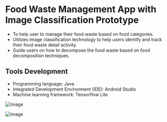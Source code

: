 # Food Waste Management App with Image Classification Prototype

* To help user to manage their food waste based on food categories.
* Utilizes image classification technology to help users identify and track their food waste detail activity.
* Guide users on how to decompose the food waste based on food decomposition techniques.

## Tools Development
* Programming language: Java
* Integrated Development Environment (IDE): Android Studio
* Machine learning framework: Tensorflow Lite

![image](https://github.com/adamzavien/food-waste-management-app/assets/74973987/0c79a3f7-579b-4c5a-98c9-2081a884c5fa)

![image](https://github.com/adamzavien/food-waste-management-app/assets/74973987/844c137b-d7bd-40d1-9fcb-da947457796b)

